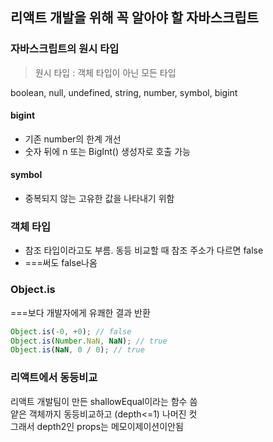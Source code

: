 ## 리액트 개발을 위해 꼭 알아야 할 자바스크립트

### 자바스크립트의 원시 타입

> 원시 타입 : 객체 타입이 아닌 모든 타입

boolean, null, undefined, string, number, symbol, bigint

#### bigint

- 기존 number의 한계 개선
- 숫자 뒤에 n 또는 BigInt() 생성자로 호출 가능

#### symbol

- 중복되지 않는 고유한 값을 나타내기 위함

### 객체 타입

- 참조 타입이라고도 부름. 동등 비교할 때 참조 주소가 다르면 false
- ===써도 false나옴

### Object.is

===보다 개발자에게 유쾌한 결과 반환

```js
Object.is(-0, +0); // false
Object.is(Number.NaN, NaN); // true
Object.is(NaN, 0 / 0); // true
```

### 리액트에서 동등비교

리액트 개발팀이 만든 shallowEqual이라는 함수 씀  
얕은 객체까지 동등비교하고 (depth<=1) 나머진 컷  
그래서 depth2인 props는 메모이제이션이안됨
